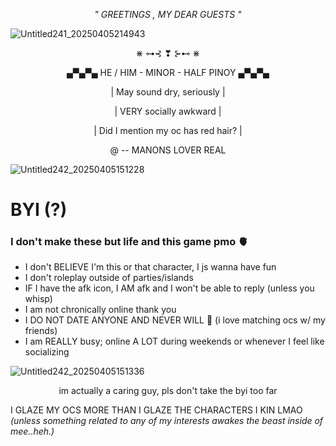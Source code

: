 *<p align="center"> " GREETINGS , MY DEAR GUESTS "*

![Untitled241_20250405214943](https://github.com/user-attachments/assets/c119cf6f-1e0d-4992-b35b-c929c49b1f43)

<p align="center"> ⋇  ⊶⊰ ❣ ⊱⊷  ⋇
 <p align="center">  ▄▀▄▀▄ HE / HIM - MINOR - HALF PINOY ▄▀▄▀▄ 
 <p align="center"> | May sound dry, seriously |
 <p align="center"> | VERY socially awkward |
 <p align="center"> | Did I mention my oc has red hair? |
 <p align="center"> @ -- MANONS LOVER REAL

![Untitled242_20250405151228](https://github.com/user-attachments/assets/406e424e-5031-4bc3-883b-fa694f0c03b1)

# BYI (?)
### I don't make these but life and this game pmo 🫀

- I don't BELIEVE I'm this or that character, I js wanna have fun
- I don't roleplay outside of parties/islands
- IF I have the afk icon, I AM afk and I won't be able to reply (unless you whisp)
- I am not chronically online thank you
- I DO NOT DATE ANYONE AND NEVER WILL 🙏 (i love matching ocs w/ my friends)
- I am REALLY busy; online A LOT during weekends or whenever I feel like socializing

![Untitled242_20250405151336](https://github.com/user-attachments/assets/7012347c-1fd4-413f-9c56-139cf7f46768)

 <p align="center"> im actually a caring guy, pls don't take the byi too far 

 I GLAZE MY OCS MORE THAN I GLAZE THE CHARACTERS I KIN LMAO *(unless something related to any of my interests awakes the beast inside of mee..heh.)*
